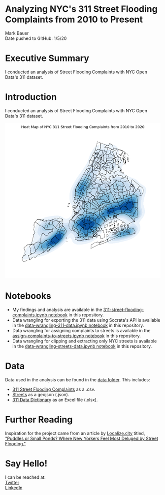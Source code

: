 # Analyzing NYC's 311 Street Flooding Complaints from 2010 to Present  
Mark Bauer  
Date pushed to GitHub: 1/5/20

# Executive Summary
I conducted an analysis of Street Flooding Complaints with NYC Open Data's 311 dataset. 

# Introduction
I conducted an analysis of Street Flooding Complaints with NYC Open Data's 311 dataset. 

![cover photo](figures/cover-photo.png)


# Notebooks
- My findings and analysis are available in the [311-street-flooding-complaints.ipynb notebook](https://github.com/mebauer/nyc-311-street-flooding/blob/main/311-street-flooding-complaints.ipynb) in this repository.  
- Data wrangling for exporting the 311 data using Socrata's API is available in the [data-wrangling-311-data.ipynb notebook](https://github.com/mebauer/nyc-311-street-flooding/blob/main/data-wrangling-311-data.ipynb) in this repository.
- Data wrangling for assigning complaints to streets is available in the [assign-complaints-to-streets.ipynb notebook](https://github.com/mebauer/nyc-311-street-flooding/blob/main/assign-complaints-to-streets.ipynb) in this repository.  
- Data wrangling for clipping and extracting only NYC streets is available in the [data-wrangling-streets-data.ipynb notebook](https://github.com/mebauer/nyc-311-street-flooding/blob/main/data-wrangling-streets-data.ipynb) in this repository.  

# Data 
Data used in the analysis can be found in the [data folder](https://github.com/mebauer/nyc-311-street-flooding/tree/main/data). This includes:  
- [311 Street Flooding Complaints](https://github.com/mebauer/nyc-311-street-flooding/blob/main/data/311-flooding-data.csv) as a .csv.  
- [Streets](https://github.com/mebauer/nyc-311-street-flooding/blob/main/data/streets_clipped.json) as a geojson (.json).   
- [311 Data Dictionary](https://github.com/mebauer/nyc-311-street-flooding/blob/main/data/311_SR_Data_Dictionary_2018.xlsx) as an Excel file (.xlsx). 

# Further Reading
Inspiration for the project came from an article by [Localize.city](https://www.localize.city/) titled, ["Puddles or Small Ponds? Where New Yorkers Feel Most Deluged by Street Flooding."](https://www.localize.city/blog/puddles-or-small-ponds-where-new-yorkers-feel-most-deluged-by-street-flooding/) 

# Say Hello!   
I can be reached at:  
[Twitter](https://twitter.com/markbauerwater)  
[LinkedIn](https://www.linkedin.com/in/markebauer/)